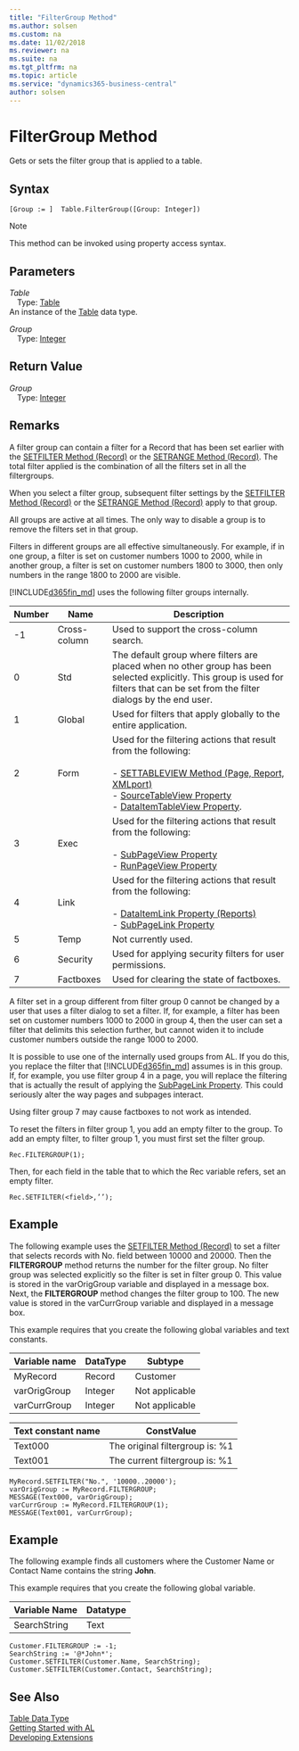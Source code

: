 ```yaml
---
title: "FilterGroup Method"
ms.author: solsen
ms.custom: na
ms.date: 11/02/2018
ms.reviewer: na
ms.suite: na
ms.tgt_pltfrm: na
ms.topic: article
ms.service: "dynamics365-business-central"
author: solsen
---
```

[//]: # (START>DO_NOT_EDIT)
[//]: # (IMPORTANT:Do not edit any of the content between here and the END>DO_NOT_EDIT.)
[//]: # (Any modifications should be made in the .xml files in the ModernDev repo.)
# FilterGroup Method
Gets or sets the filter group that is applied to a table.

## Syntax
```
[Group := ]  Table.FilterGroup([Group: Integer])
```
> [!NOTE]  
> This method can be invoked using property access syntax.  
## Parameters
*Table*  
&emsp;Type: [Table](table-data-type.md)  
An instance of the [Table](table-data-type.md) data type.  

*Group*  
&emsp;Type: [Integer](../integer/integer-data-type.md)  
  


## Return Value
*Group*  
&emsp;Type: [Integer](../integer/integer-data-type.md)  
  


[//]: # (IMPORTANT: END>DO_NOT_EDIT)

## Remarks  
 A filter group can contain a filter for a Record that has been set earlier with the [SETFILTER Method \(Record\)](../../methods/devenv-setfilter-method-record.md) or the [SETRANGE Method \(Record\)](../../methods/devenv-setrange-method-record.md). The total filter applied is the combination of all the filters set in all the filtergroups.  

 When you select a filter group, subsequent filter settings by the [SETFILTER Method \(Record\)](../../methods/devenv-setfilter-method-record.md) or the [SETRANGE Method \(Record\)](../../methods/devenv-setrange-method-record.md) apply to that group.  

 All groups are active at all times. The only way to disable a group is to remove the filters set in that group.  

 Filters in different groups are all effective simultaneously. For example, if in one group, a filter is set on customer numbers 1000 to 2000, while in another group, a filter is set on customer numbers 1800 to 3000, then only numbers in the range 1800 to 2000 are visible.  

 [!INCLUDE[d365fin_md](../../includes/d365fin_md.md)] uses the following filter groups internally.  

|Number|Name|Description|  
|------------|----------|-----------------|  
|-1|Cross-column|Used to support the cross-column search.|  
|0|Std|The default group where filters are placed when no other group has been selected explicitly. This group is used for filters that can be set from the filter dialogs by the end user.|  
|1|Global|Used for filters that apply globally to the entire application.|  
|2|Form|Used for the filtering actions that result from the following:<br /><br /> -   [SETTABLEVIEW Method \(Page, Report, XMLport\)](../../methods/devenv-settableview-method-page-report-xmlport.md)<br />-   [SourceTableView Property](../../properties/devenv-sourcetableview-property.md)<br />-   [DataItemTableView Property](../../properties/devenv-dataitemtableview-property.md).|  
|3|Exec|Used for the filtering actions that result from the following:<br /><br /> -   [SubPageView Property](../../properties/devenv-subpageview-property.md)<br />-   [RunPageView Property](../../properties/devenv-runpageview-property.md)|  
|4|Link|Used for the filtering actions that result from the following:<br /><br /> -  [DataItemLink Property \(Reports\)](../../properties/devenv-dataitemlink-reports-property.md)<br />-   [SubPageLink Property](../../properties/devenv-subpagelink-property.md)|  
|5|Temp|Not currently used.|  
|6|Security|Used for applying security filters for user permissions.|  
|7|Factboxes|Used for clearing the state of factboxes.|  

 A filter set in a group different from filter group 0 cannot be changed by a user that uses a filter dialog to set a filter. If, for example, a filter has been set on customer numbers 1000 to 2000 in group 4, then the user can set a filter that delimits this selection further, but cannot widen it to include customer numbers outside the range 1000 to 2000.  

 It is possible to use one of the internally used groups from AL. If you do this, you replace the filter that [!INCLUDE[d365fin_md](../../includes/d365fin_md.md)] assumes is in this group. If, for example, you use filter group 4 in a page, you will replace the filtering that is actually the result of applying the [SubPageLink Property](../../properties/devenv-subpagelink-property.md). This could seriously alter the way pages and subpages interact.  

 Using filter group 7 may cause factboxes to not work as intended.  

 To reset the filters in filter group 1, you add an empty filter to the group. To add an empty filter, to filter group 1, you must first set the filter group.  

```  
Rec.FILTERGROUP(1);  
```  

 Then, for each field in the table that to which the Rec variable refers, set an empty filter.  

```  
Rec.SETFILTER(<field>,’’);  
```  

## Example  
 The following example uses the [SETFILTER Method \(Record\)](../../methods/devenv-setfilter-method-record.md) to set a filter that selects records with No. field between 10000 and 20000. Then the **FILTERGROUP** method returns the number for the filter group. No filter group was selected explicitly so the filter is set in filter group 0. This value is stored in the varOrigGroup variable and displayed in a message box. Next, the **FILTERGROUP** method changes the filter group to 100. The new value is stored in the varCurrGroup variable and displayed in a message box.  

 This example requires that you create the following global variables and text constants.  

|Variable name|DataType|Subtype|  
|-------------------|--------------|-------------|  
|MyRecord|Record|Customer|  
|varOrigGroup|Integer|Not applicable|  
|varCurrGroup|Integer|Not applicable|  

|Text constant name|ConstValue|  
|------------------------|----------------|  
|Text000|The original filtergroup is: %1|  
|Text001|The current filtergroup is: %1|  

```  
MyRecord.SETFILTER("No.", '10000..20000');  
varOrigGroup := MyRecord.FILTERGROUP;  
MESSAGE(Text000, varOrigGroup);  
varCurrGroup := MyRecord.FILTERGROUP(1);  
MESSAGE(Text001, varCurrGroup);  
```  

## Example  
 The following example finds all customers where the Customer Name or Contact Name contains the string **John**.  

 This example requires that you create the following global variable.  

|Variable Name|Datatype|  
|-------------------|--------------|  
|SearchString|Text|  

```  
Customer.FILTERGROUP := -1;  
SearchString := '@*John*';  
Customer.SETFILTER(Customer.Name, SearchString);  
Customer.SETFILTER(Customer.Contact, SearchString);  
```  

## See Also
[Table Data Type](table-data-type.md)  
[Getting Started with AL](../../devenv-get-started.md)  
[Developing Extensions](../../devenv-dev-overview.md)